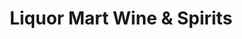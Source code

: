 ---
title: "Liquor Mart Wine & Spirits"
url: /broken-arrow/liquor-mart-wine-und-spirits/
shop: Spirituosen
---